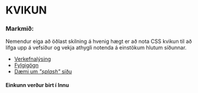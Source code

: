 # KVIKUN

### Markmið:
Nemendur eiga að öðlast skilning á hvenig hægt er að nota CSS kvikun til að lífga upp á vefsíður og vekja athygli notenda á einstökum hlutum síðunnar. 

* [Verkefnalýsing](https://github.com/vefhonnun/21H/blob/main/Verkefni/V-5/21h_verkefni_5.pdf)
* [Fylgigögn](https://github.com/vefhonnun/21H/tree/main/S%C3%BDnid%C3%A6mi/V-5/)
* [Dæmi um _"splash"_ síðu](https://www.youtube.com/watch?v=5hheUsHFW_I)

#### Einkunn verður birt í Innu
